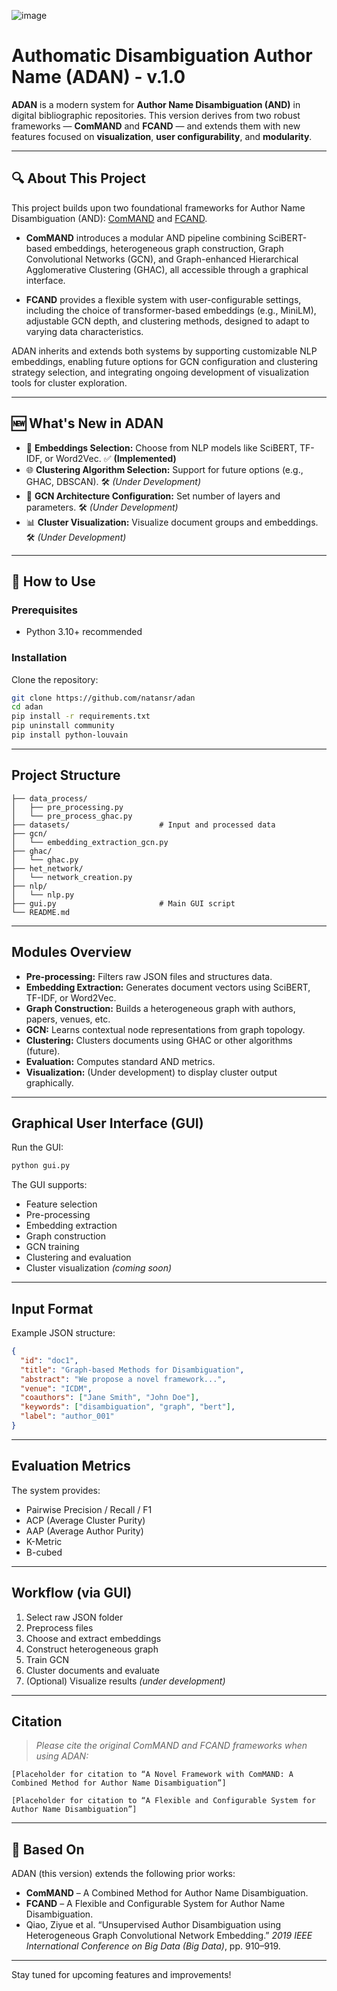 

![image](https://github.com/natansr/adan/assets/4833993/0052d05c-f533-4cfd-9c13-eb8782e6cb56)



# Authomatic Disambiguation Author Name (ADAN) - v.1.0

**ADAN** is a modern system for **Author Name Disambiguation (AND)** in digital bibliographic repositories. This version derives from two robust frameworks — **ComMAND** and **FCAND** — and extends them with new features focused on **visualization**, **user configurability**, and **modularity**.

---

## 🔍 About This Project

This project builds upon two foundational frameworks for Author Name Disambiguation (AND): [ComMAND](#citation) and [FCAND](#citation).

- **ComMAND** introduces a modular AND pipeline combining SciBERT-based embeddings, heterogeneous graph construction, Graph Convolutional Networks (GCN), and Graph-enhanced Hierarchical Agglomerative Clustering (GHAC), all accessible through a graphical interface.

- **FCAND** provides a flexible system with user-configurable settings, including the choice of transformer-based embeddings (e.g., MiniLM), adjustable GCN depth, and clustering methods, designed to adapt to varying data characteristics.

ADAN inherits and extends both systems by supporting customizable NLP embeddings, enabling future options for GCN configuration and clustering strategy selection, and integrating ongoing development of visualization tools for cluster exploration.

---

## 🆕 What's New in ADAN

- 🧠 **Embeddings Selection:** Choose from NLP models like SciBERT, TF-IDF, or Word2Vec. ✅ **(Implemented)**
- 🌐 **Clustering Algorithm Selection:** Support for future options (e.g., GHAC, DBSCAN). 🛠️ *(Under Development)*
- 🧱 **GCN Architecture Configuration:** Set number of layers and parameters. 🛠️ *(Under Development)*
- 📊 **Cluster Visualization:** Visualize document groups and embeddings. 🛠️ *(Under Development)*

---

## 🚀 How to Use

### Prerequisites

- Python 3.10+ recommended

### Installation

Clone the repository:

```bash
git clone https://github.com/natansr/adan
cd adan
pip install -r requirements.txt
pip uninstall community
pip install python-louvain
```

---

## Project Structure

```
├── data_process/
│   ├── pre_processing.py
│   └── pre_process_ghac.py
├── datasets/                    # Input and processed data
├── gcn/
│   └── embedding_extraction_gcn.py
├── ghac/
│   └── ghac.py
├── het_network/
│   └── network_creation.py
├── nlp/
│   └── nlp.py
├── gui.py                       # Main GUI script
└── README.md
```

---

## Modules Overview

- **Pre-processing:** Filters raw JSON files and structures data.
- **Embedding Extraction:** Generates document vectors using SciBERT, TF-IDF, or Word2Vec.
- **Graph Construction:** Builds a heterogeneous graph with authors, papers, venues, etc.
- **GCN:** Learns contextual node representations from graph topology.
- **Clustering:** Clusters documents using GHAC or other algorithms (future).
- **Evaluation:** Computes standard AND metrics.
- **Visualization:** (Under development) to display cluster output graphically.

---

## Graphical User Interface (GUI)

Run the GUI:

```bash
python gui.py
```

The GUI supports:

- Feature selection
- Pre-processing
- Embedding extraction
- Graph construction
- GCN training
- Clustering and evaluation
- Cluster visualization *(coming soon)*

---

## Input Format

Example JSON structure:

```json
{
  "id": "doc1",
  "title": "Graph-based Methods for Disambiguation",
  "abstract": "We propose a novel framework...",
  "venue": "ICDM",
  "coauthors": ["Jane Smith", "John Doe"],
  "keywords": ["disambiguation", "graph", "bert"],
  "label": "author_001"
}
```

---

## Evaluation Metrics

The system provides:

- Pairwise Precision / Recall / F1
- ACP (Average Cluster Purity)
- AAP (Average Author Purity)
- K-Metric
- B-cubed

---

## Workflow (via GUI)

1. Select raw JSON folder
2. Preprocess files
3. Choose and extract embeddings
4. Construct heterogeneous graph
5. Train GCN
6. Cluster documents and evaluate
7. (Optional) Visualize results *(under development)*

---

## Citation

> _Please cite the original ComMAND and FCAND frameworks when using ADAN:_

```
[Placeholder for citation to “A Novel Framework with ComMAND: A Combined Method for Author Name Disambiguation”]

[Placeholder for citation to “A Flexible and Configurable System for Author Name Disambiguation”]
```

---

## 🧠 Based On

ADAN (this version) extends the following prior works:

- **ComMAND** – A Combined Method for Author Name Disambiguation.
- **FCAND** – A Flexible and Configurable System for Author Name Disambiguation.
- Qiao, Ziyue et al. “Unsupervised Author Disambiguation using Heterogeneous Graph Convolutional Network Embedding.” *2019 IEEE International Conference on Big Data (Big Data)*, pp. 910–919.

---

Stay tuned for upcoming features and improvements!
